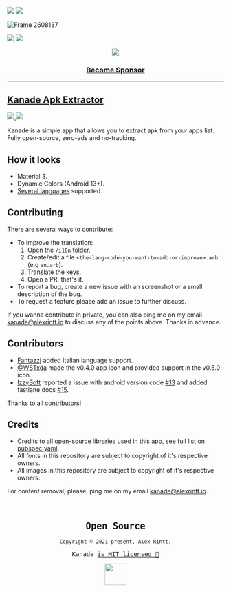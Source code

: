 [![](https://img.shields.io/discord/1045839711094194256?style=flat-square&labelColor=%231C2128&logoColor=%23FFFFFF&color=%23F4BA4A&logo=discord)](https://alexrintt.io/r/discord)
[![](https://img.shields.io/badge/Icon%20By-%40WSTxda-%231F6FEB?style=flat-square&logo=github&labelColor=%231C2128&color=%23F4BA4A)](https://github.com/WSTxda)

![Frame 2608137](https://github.com/alexrintt/kanade/assets/51419598/8b41d900-5ba0-42a3-9403-53a70f633546)

[![](https://alexrintt.io/static/get-it-badge/github-small-flat-square.png)](https://alexrintt.io/r/kanade/download-on-github)
[![](https://alexrintt.io/static/get-it-badge/telegram-small-flat-square.png)](https://alexrintt.io/r/kanade/download-on-telegram)

<p align="center">
  <img src="https://alexrintt.io/sponsors/banner.svg" /> 
</p>

<h3 align="center">
  <a href="https://alexrintt.io/r/sponsor">Become Sponsor</p>
</h3>


<!--
<p align="center">
  <a href="https://apt.izzysoft.de/fdroid/index/apk/io.alexrintt.kanade">
    <img src="https://github.com/alexrintt/kanade/assets/51419598/dee431c5-943c-4c66-bbe5-ce4fbdb9e00d" />
  </a>
  <br />
  <a href="https://apt.izzysoft.de/fdroid/index/apk/io.alexrintt.kanade">
    <img height="80" src="https://user-images.githubusercontent.com/51419598/202963424-371af9f5-e433-4f23-8cd0-537fe6fc013f.png">
  </a>
  <a href="https://github.com/alexrintt/kanade/releases">
    <img height="80" src="https://user-images.githubusercontent.com/51419598/202963419-6095ee98-88a5-486f-9c84-a0bd2d8c700e.png">
  </a>
</p>

-->

---

## Kanade Apk Extractor

<a href="https://github.com/alexrintt/kanade/releases">
  <p>
    <img src="https://img.shields.io/github/v/release/alexrintt/kanade?label=latest&style=flat-square">
    <img src="https://img.shields.io/github/downloads/alexrintt/kanade/total?color=000t&style=flat-square">
  </p>
</a>

Kanade is a simple app that allows you to extract apk from your apps list. Fully open-source, zero-ads and no-tracking.

## How it looks

- Material 3.
- Dynamic Colors (Android 13+).
- [Several languages](https://github.com/alexrintt/kanade/tree/master/i18n) supported.

<!--

PlayStore link, add again when the new version is available.

<p align="center">
  <a href="https://play.google.com/store/apps/details?id=io.alexrintt.kanade"><img height="80" alt="Get it on Google Play" src="https://user-images.githubusercontent.com/51419598/170156499-fc45733a-2701-4386-be72-f28181c87cf0.png"/></a>
</p>

-->

## Contributing

There are several ways to contribute:

- To improve the translation:
  1. Open the `/i18n` folder.
  2. Create/edit a file `<the-lang-code-you-want-to-add-or-improve>.arb` (e.g `en.arb`).
  3. Translate the keys.
  4. Open a PR, that's it.
- To report a bug, create a new issue with an screenshot or a small description of the bug.
- To request a feature please add an issue to further discuss.

If you wanna contribute in private, you can also ping me on my email [kanade@alexrintt.io](mailto://kanade@alexrintt.io) to discuss any of the points above. Thanks in advance.

## Contributors

- [Fantazzj](https://github.com/Fantazzj) added Italian language support.
- [@WSTxda](https://linktr.ee/wstxda) made the v0.4.0 app icon and provided support in the v0.5.0 icon.
- [IzzySoft](https://gitlab.com/IzzySoft) reported a issue with android version code [#13](https://github.com/alexrintt/kanade/issues/13) and added fastlane docs [#15](https://github.com/alexrintt/kanade/pull/15).

Thanks to all contributors!

## Credits

- Credits to all open-source libraries used in this app, see full list on [pubspec.yaml](/pubspec.yaml).
- All fonts in this repository are subject to copyright of it's respective owners.
- All images in this repository are subject to copyright of it's respective owners.

For content removal, please, ping me on my email [kanade@alexrintt.io](mailto:kanade@alexrintt.io).

<br />

<samp>

<h2 align="center">
  Open Source
</h2>
<p align="center">
  <sub>Copyright © 2021-present, Alex Rintt.</sub>
</p>
<p align="center">Kanade <a href="https://github.com/alexrintt/kanade/blob/master/LICENSE">is MIT licensed 💖</a></p>
<p align="center">
  <img src="https://user-images.githubusercontent.com/51419598/138740064-92e4c38a-e648-41b5-8432-da0962028f62.png" width="50" />
</p>

</samp>
